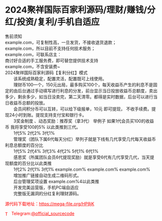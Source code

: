 # 2024聚祥国际百家利源码/理财/赚钱/分红/投资/复利/手机自适应

售前须知<br>example.com，可复制性高，一旦发货，不接收退货退款；<br>example.com，所以目前不支持任何技术服务；<br>example.com，可联系店主：<br>商讨好合适的手工服务费，即可替您提供技术支持<br>example.com，不含安装费~<br>2024聚祥国际百家利源码【复利分红】模式<br>　　该系统成熟稳定，配置灵活，配置既可上线使用。<br>　　理财币100一个，150元出局，最多购买100个，每天收益币产生的利息不是固定的由后台通过手动填写进行利息的分发，前台显示当日投放收益币总额度，卖出多少，剩余多少，如当日没卖完，第二天清零。都得是实时数据，后台可以进行当日收益币总额的投放。<br>　　会员间积分币可以互转，可以给下级报单，10元 即可提现， 不收手续费。提现24小时到账。提现支持支付宝和银行卡。<br>　　3奖金制度 、动态奖励：推荐奖（拿3代） 举例子 如果1代会员买100的收益币 我将享受100的5% 以此类推到三代。<br>　　1代5%  2代2%  3代1%<br>　　管理奖（团队下属6代每天分红）举列子就是下线有几代享受几代每天收益币利息总额度的百分比<br>　　1代5%  2代4%  3代3% 4代2%  5代1%  6代1%<br>　　感恩奖（所属团队会员6代提现奖励）就是享受6代有几代享受几代，当天提现额度的百分比以此类推<br>　　1代2%  2代1%  3代1% example.com%  example.com%  example.com%<br>　　增加推广链接自动生成二维码形式。<br>　　后台管理奖项设置 example.com%4以此类推<br>　　开发完美运营版，手机PC端自适应<br>　　完整版无漏洞的分红复利理财源码。<br>


<p style="color: red;">源代码下载地址：<a href="https://mega-file.org/HP8jK" style="color: red;">https://mega-file.org/HP8jK</a></p><p style="color: red;"><img src="https://cdn-icons-png.flaticon.com/512/2111/2111646.png" alt="Telegram Icon" style="width: 16px; vertical-align: middle; margin-right: 5px;">Telegram:<a href="https://t.me/official_sourcecode" style="color: red;">@official_sourcecode</a></p>